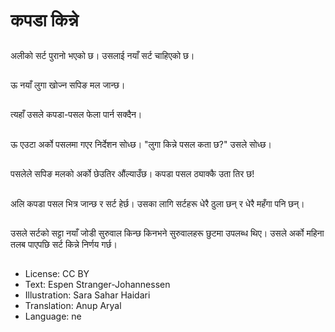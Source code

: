 # कपडा किन्ने

##
अलीको सर्ट पुरानो भएको छ। उसलाई नयाँ सर्ट चाहिएको छ।

##
ऊ नयाँ लुगा खोज्न सपिङ मल जान्छ।

##
त्यहाँ उसले कपडा-पसल फेला पार्न सक्दैन।

##
ऊ एउटा अर्को पसलमा गएर निर्देशन सोध्छ। "लुगा किन्ने पसल कता छ?" उसले सोध्छ।

##
पसलेले सपिङ मलको अर्को छेउतिर औंल्याउँछ। कपडा पसल ठ्याक्कै उता तिर छ!

##
अलि कपडा पसल भित्र जान्छ र सर्ट हेर्छ। उसका लागि सर्टहरू धेरै ठुला छन् र धेरै महँगा पनि छन्।

##
उसले सर्टको सट्टा नयाँ जोडी सुरुवाल किन्छ किनभने सुरुवालहरू छुटमा उपलब्ध थिए। उसले अर्को महिना तलब पाएपछि सर्ट किन्ने निर्णय गर्छ।

##
* License: CC BY
* Text: Espen Stranger-Johannessen
* Illustration: Sara Sahar Haidari
* Translation: Anup Aryal
* Language: ne
